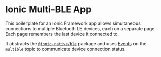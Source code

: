 # Ionic Multi-BLE App

This boilerplate for an Ionic Framework app allows simultaneous connections to multiple Bluetooth LE devices, each on a separate page. Each page remembers the last device it connected to.

It abstracts the [`@ionic-native/ble`](https://ionicframework.com/docs/native/ble/) package and uses [Events](https://ionicframework.com/docs/api/util/Events/) on the `multible` topic to communicate device connection status.
